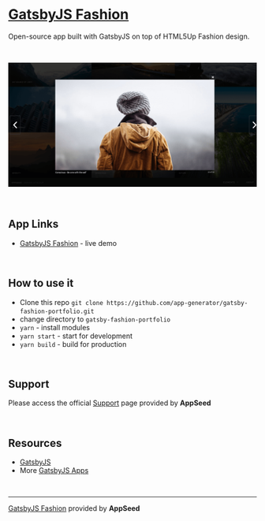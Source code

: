 # [GatsbyJS Fashion](https://appseed.us/apps/gatsbyjs/gatsby-fashion-portfolio)

Open-source app built with GatsbyJS on top of HTML5Up Fashion design.

<br />

![GatsbyJS Multiverse - Open-Source GatsbyJS Starter.](https://raw.githubusercontent.com/app-generator/gatsby-html5up-multiverse/master/media/gatsby-html5up-multiverse-screen.png)

<br />

## App Links

- [GatsbyJS Fashion](https://gatsby-fashion-portfolio.appseed.us) - live demo

<br />

## How to use it
- Clone this repo `git clone https://github.com/app-generator/gatsby-fashion-portfolio.git`
- change directory to `gatsby-fashion-portfolio`
- `yarn` - install modules
- `yarn start` - start for development
- `yarn build` - build for production

<br />

## Support

Please access the official [Support](https://appseed.us/support) page provided by **AppSeed**

<br />

## Resources
 
- [GatsbyJS](https://www.gatsbyjs.org/)
- More [GatsbyJS Apps](https://appseed.us/apps/gatsbyjs)

<br />

---
[GatsbyJS Fashion](https://appseed.us/apps/gatsbyjs/gatsby-fashion-portfolio) provided by **AppSeed**
